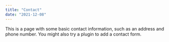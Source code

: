 ```yaml
---
title: "Contact"
date: "2021-12-08"
---
```


This is a page with some basic contact information, such as an address and phone number. You might also try a plugin to add a contact form.

